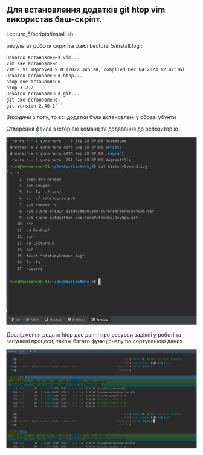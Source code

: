 ## Для встановлення додатків git htop  vim   використав баш-скріпт.

Lecture_5/scripts/install.sh

результат роботи скрипта файл Lecture_5/install.log :

```
Початок встановлення vim...
vim вже встановлено.
VIM - Vi IMproved 9.0 (2022 Jun 28, compiled Dec 04 2023 12:42:16)
Початок встановлення htop...
htop вже встановлено.
htop 3.2.2
Початок встановлення git...
git вже встановлено.
git version 2.40.1```
```
Виходячи з логу, то всі додатки були встановлені у образі убунти

Створення файла з історією команд та додавання до репозиторію

![Файл з історією команд]( Screenshots/historyComands.PNG)

Дослідження додатк htop дає данні про ресурси задіяні у роботі та запущені процеси, 
також багато функціоналу по сортуванюю даних

![обота додатка htop]( Screenshots/htop.PNG)

